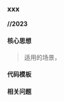 ### xxx

**//2023**

#### 核心思想
> 适用的场景，
> 

#### 代码模板 


#### 相关问题
 

[//]: # 
   [Q]: <https://leetcode.cn/problems/maximum-or/description/>
